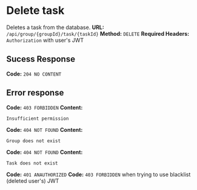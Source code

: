 # Delete task
Deletes a task from the database.
**URL:** `/api/group/{groupId}/task/{taskId}`
**Method:** `DELETE`
**Required Headers:** `Authorization` with user's JWT

## Sucess Response
**Code:** `204 NO CONTENT`

## Error response
**Code:** `403 FORBIDDEN`
**Content:**
```
Insufficient permission
```
**Code:** `404 NOT FOUND`
**Content:**
```
Group does not exist
```
**Code:** `404 NOT FOUND`
**Content:**
```
Task does not exist
```
**Code:** `401 ANAUTHORIZED` 
**Code:** `403 FORBIDDEN` when trying to use blacklist (deleted user's) JWT 
